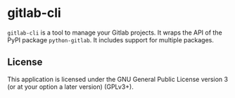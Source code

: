 # gitlab-cli

`gitlab-cli` is a tool to manage your Gitlab projects.  It wraps the API of the PyPI package `python-gitlab`.  It includes support for multiple packages.


## License
This application is licensed under the GNU General Public License version 3 (or at your option a later version) (GPLv3+).

